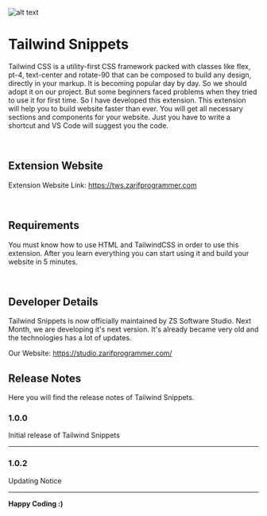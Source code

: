 ![alt text](https://raw.githubusercontent.com/ZarifSoftware/Zarifprogrammer-s-Blog/main/thumbnail.png)

# Tailwind Snippets

Tailwind CSS is a utility-first CSS framework packed with classes like flex, pt-4, text-center and rotate-90 that can be composed to build any design, directly in your markup. It is becoming popular day by day. So we should adopt it on our project. But some beginners faced problems when they tried to use it for first time. So I have developed this extension. This extension will help you to build website faster than ever. You will get all necessary sections and components for your website. Just you have to write a shortcut and VS Code will suggest you the code.

&nbsp;

## Extension Website

Extension Website Link: https://tws.zarifprogrammer.com

&nbsp;

## Requirements

You must know how to use HTML and TailwindCSS in order to use this extension. After you learn everything you can start using it and build your website in 5 minutes.

&nbsp;

## Developer Details

Tailwind Snippets is now officially maintained by ZS Software Studio. Next Month, we are developing it's next version. It's already became very old and the technologies has a lot of updates.

Our Website: https://studio.zarifprogrammer.com/


## Release Notes

Here you will find the release notes of Tailwind Snippets.

### 1.0.0

Initial release of Tailwind Snippets

---

### 1.0.2

Updating Notice

---

**Happy Coding :)**
